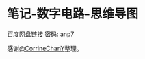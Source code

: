 # 笔记-数字电路-思维导图

[百度网盘链接](https://pan.baidu.com/s/1ZjUXKKCXnuOHesvC2Pbppw)   密码: anp7

感谢[@CorrineChanY](https://github.com/CorrineChanY)整理。
